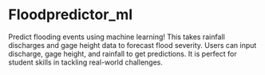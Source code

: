 # Floodpredictor_ml
Predict flooding events using machine learning! This takes rainfall discharges and gage height data to forecast flood severity. Users can input discharge, gage height, and rainfall to get predictions. It is perfect for student skills in tackling real-world challenges. 
